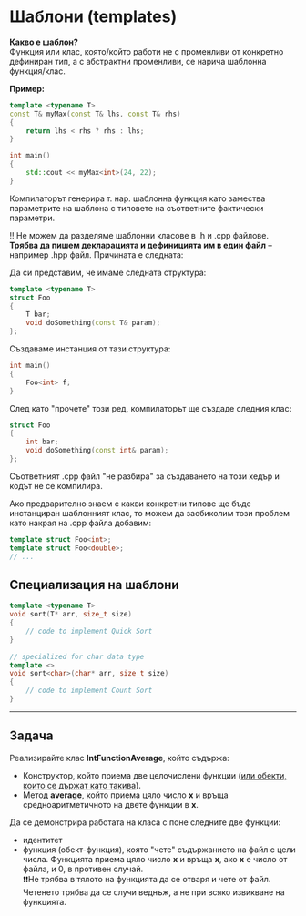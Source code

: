 # Шаблони (templates)

**Какво е шаблон?**  
Функция или клас, която/който работи не с променливи от конкретно дефиниран тип, а с абстрактни променливи, се нарича шаблонна функция/клас.  

**Пример:**
```c++
template <typename T>
const T& myMax(const T& lhs, const T& rhs)
{
	return lhs < rhs ? rhs : lhs;
}

int main()
{
	std::cout << myMax<int>(24, 22);
}
```

Компилаторът генерира т. нар. шаблонна функция като замества параметрите на шаблона с типовете на съответните фактически параметри.  

:bangbang: Не можем да разделяме шаблонни класове в .h и .cpp файлове. **Трябва да пишем декларацията и дефиницията им в един файл** – например .hpp файл. Причината е следната:  

Да си представим, че имаме следната структура:
```c++
template <typename T>
struct Foo
{
    T bar;
    void doSomething(const T& param);
};
```
Създаваме инстанция от тази структура:
```c++
int main()
{
	Foo<int> f;
}
```
След като "прочете" този ред, компилаторът ще създаде следния клас:
```c++
struct Foo
{
    int bar;
    void doSomething(const int& param);
};
```
Съответният .cpp файл "не разбира" за създаването на този хедър и кодът не се компилира.  

Ако предварително знаем с какви конкретни типове ще бъде инстанциран шаблонният клас, то можем да заобиколим този проблем като накрая на .cpp файла добавим:
```c++
template struct Foo<int>;
template struct Foo<double>;
// ...
```

## Специализация на шаблони
```c++
template <typename T>
void sort(T* arr, size_t size)
{
    // code to implement Quick Sort
}
 
// specialized for char data type
template <>
void sort<char>(char* arr, size_t size)
{
    // code to implement Count Sort
}
```

---

## Задача
Реализирайте клас **IntFunctionAverage**, който съдържа:
- Конструктор, който приема две целочислени функции (<ins>или обекти, които се държат като такива</ins>).
- Метод **average**, който приема цяло число **x** и връща средноаритметичното на двете функции в **x**.

Да се демонстрира работата на класа с поне следните две функции:
- идентитет
- функция (обект-функция), която "чете" съдържанието на файл с цели числа. Функцията приема цяло число **x** и връща **х**, ако **х** е число от файла, и 0, в противен случай.  
  ❗❗Не трябва в тялото на функцията да се отваря и чете от файл. Четенето трябва да се случи веднъж, а не при всяко извикване на функцията.
